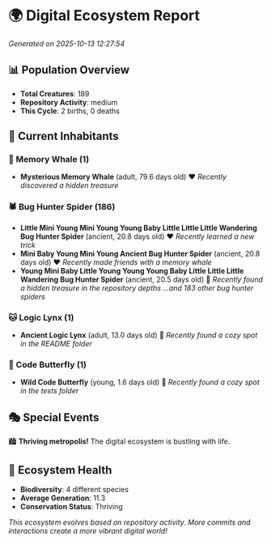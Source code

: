 # 🌍 Digital Ecosystem Report
*Generated on 2025-10-13 12:27:54*

## 📊 Population Overview
- **Total Creatures**: 189
- **Repository Activity**: medium
- **This Cycle**: 2 births, 0 deaths

## 👥 Current Inhabitants

### 🐋 Memory Whale (1)
- **Mysterious Memory Whale** (adult, 79.6 days old) ❤️
  *Recently discovered a hidden treasure*

### 🕷️ Bug Hunter Spider (186)
- **Little Mini Young Mini Young Young Baby Little Little Little Wandering Bug Hunter Spider** (ancient, 20.8 days old) ❤️
  *Recently learned a new trick*
- **Mini Baby Young Mini Young Ancient Bug Hunter Spider** (ancient, 20.8 days old) ❤️
  *Recently made friends with a memory whale*
- **Young Mini Baby Little Young Young Young Baby Little Little Little Wandering Bug Hunter Spider** (ancient, 20.5 days old) 💛
  *Recently found a hidden treasure in the repository depths*
  *...and 183 other bug hunter spiders*

### 🐱 Logic Lynx (1)
- **Ancient Logic Lynx** (adult, 13.0 days old) 💚
  *Recently found a cozy spot in the README folder*

### 🦋 Code Butterfly (1)
- **Wild Code Butterfly** (young, 1.6 days old) 💚
  *Recently found a cozy spot in the tests folder*

## 🎭 Special Events

🏙️ **Thriving metropolis!** The digital ecosystem is bustling with life.

## 🔬 Ecosystem Health
- **Biodiversity**: 4 different species
- **Average Generation**: 11.3
- **Conservation Status**: Thriving

*This ecosystem evolves based on repository activity. More commits and interactions create a more vibrant digital world!*